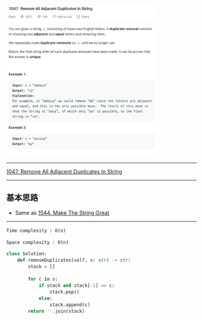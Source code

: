 <img src="2022-11-10-18-14-57.png" width="400" height="400"/>

___
[1047. Remove All Adjacent Duplicates In String](https://leetcode.com/problems/remove-all-adjacent-duplicates-in-string/)
___


## 基本思路
* Same as [1544. Make The String Great](https://github.com/longlonglu/shuati/blob/main/two_pointers/1544.%20Make%20The%20String%20Great/1544.%20Make%20The%20String%20Great.md)

___

`Time complexity : O(n)`

`Space complexity : O(n)`
```python
class Solution:
    def removeDuplicates(self, s: str) -> str:
        stack = []
        
        for c in s:
            if stack and stack[-1] == c:
                stack.pop()
            else:
                stack.append(c)
        return ''.join(stack)
```